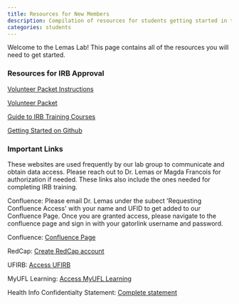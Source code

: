 ```yaml
---
title: Resources for New Members
description: Compilation of resources for students getting started in the lab group
categories: students
---
```


Welcome to the Lemas Lab! This page contains all of the resources you will need to get started.

### Resources for IRB Approval

[Volunteer Packet Instructions](https://docs.google.com/document/d/e/2PACX-1vSDdiuWSkUhJGDeWoeAJHMJDeJ9jl7igj2BWthT6bPAkzCg3kq9q8belHp1T6UurlXdgz9-dnuM0Hfd/pub)

[Volunteer Packet](https://drive.google.com/file/d/1c2dVuDJ_YpPMqxroyESLpIssUM9En5VA/view?usp=sharing)

[Guide to IRB Training Courses](https://docs.google.com/document/d/e/2PACX-1vRFcuiaBvXYLLiVWXdaGkNWGUyXP6_DomjaRg2d0yuxBRZDZO6dTEKJlfaQ_A0HzyLXhvcHbNAx62Kp/pub)

[Getting Started on Github](https://docs.google.com/document/d/11uvrwMgrFYOzjACx6vgv6MOM67mZAK3ucTAse_EUV_c/edit?usp=sharing)


### Important Links
These websites are used frequently by our lab group to communicate and obtain data access. Please reach out to Dr. Lemas or Magda Francois for authorization if needed. These links also include the ones needed for completing IRB training.

Confluence: Please email Dr. Lemas under the subect 'Requesting Confluence Access' with your name and UFID to get added to our Confluence Page. Once you are granted access, please navigate to the confluence page and sign in with your gatorlink username and password. 

Confluence: [Confluence Page](https://confluence.bmi.program.ufl.edu/dologin.action)

RedCap: [Create RedCap account](https://login.ufl.edu/idp/profile/SAML2/Redirect/SSO?execution=e1s1)

UFIRB: [Access UFIRB](https://my.irb.ufl.edu/uflirb/)

MyUFL Learning: [Access MyUFL Learning](https://my.ufl.edu/ps/signon.html)

Health Info Confidentialty Statement: [Complete statement](https://privacy.ufl.edu/uf-health-privacy/confidentiality-statement/registration/)
